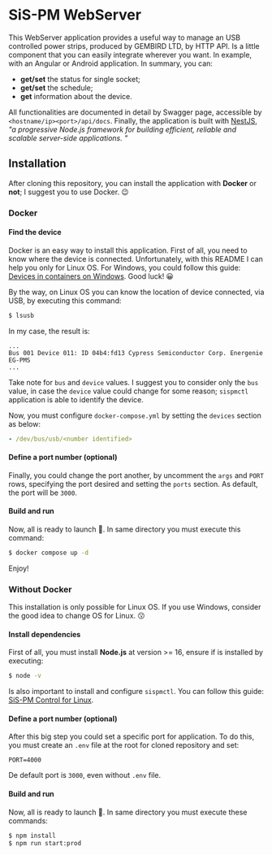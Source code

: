 # SiS-PM WebServer
This WebServer application provides a useful way to manage an USB controlled power strips, produced by GEMBIRD LTD, by HTTP API.
Is a little component that you can easily integrate wherever you want. In example, with an Angular or Android application.
In summary, you can:
* **get/set** the status for single socket;
* **get/set** the schedule;
* **get** information about the device.

All functionalities are documented in detail by Swagger page, accessible by `<hostname/ip><port>/api/docs`.
Finally, the application is built with [NestJS](https://nestjs.com/), *"a progressive Node.js framework for building efficient, 
reliable and scalable server-side applications. "*

## Installation
After cloning this repository, you can install the application with **Docker** or **not**; I suggest you to use Docker. :wink:

### Docker
#### Find the device
Docker is an easy way to install this application. First of all, you need to know where the device is connected. 
Unfortunately, with this README I can help you only for Linux OS. For Windows, you could follow this guide:
[Devices in containers on Windows](https://learn.microsoft.com/en-us/virtualization/windowscontainers/deploy-containers/hardware-devices-in-containers). 
Good luck! :grinning:

By the way, on Linux OS you can know the location of device connected, via USB, by executing this command:
```bash
$ lsusb
```
In my case, the result is:
```
...
Bus 001 Device 011: ID 04b4:fd13 Cypress Semiconductor Corp. Energenie EG-PMS
...
```
Take note for `bus` and `device` values. I suggest you to consider only the `bus` value, in case the `device` value could change 
for some reason; `sispmctl` application is able to identify the device.

Now, you must configure `docker-compose.yml` by setting the `devices` section as below:
```yaml
- /dev/bus/usb/<number identified>
```

#### Define a port number (optional)
Finally, you could change the port another, by uncomment the `args` and `PORT` rows, specifying the port desired 
and setting the `ports` section. As default, the port will be `3000`.

#### Build and run
Now, all is ready to launch :rocket:. In same directory you must execute this command:
```bash
$ docker compose up -d
```
Enjoy!

### Without Docker
This installation is only possible for Linux OS. If you use Windows, consider the good idea to change OS for Linux. :kissing:

#### Install dependencies
First of all, you must install **Node.js** at version >= 16, ensure if is installed by executing:
```bash
$ node -v
```
Is also important to install and configure `sispmctl`. You can follow this guide: [SiS-PM Control for Linux](https://sispmctl.sourceforge.net/#mozTocId434726).
#### Define a port number (optional)
After this big step you could set a specific port for application. To do this, you must create an `.env` file at the root for cloned repository and
set:
```
PORT=4000
```
De default port is `3000`, even without `.env` file.

#### Build and run
Now, all is ready to launch :rocket:. In same directory you must execute these commands:
```bash
$ npm install
$ npm run start:prod
```